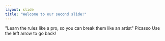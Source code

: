 ```yaml
---
layout: slide
title: "Welcome to our second slide!"
---
```

"Learn the rules like a pro, so you can break them like an artist" Picasso
Use the left arrow to go back!
